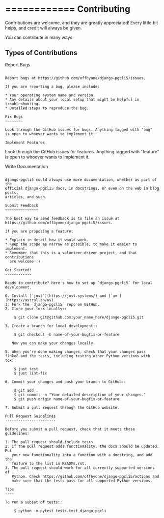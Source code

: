 ============
Contributing
============

Contributions are welcome, and they are greatly appreciated! Every
little bit helps, and credit will always be given.

You can contribute in many ways:

Types of Contributions
----------------------

Report Bugs
~~~~~~~~~~~

Report bugs at https://github.com/offbyone/django-pgcli5/issues.

If you are reporting a bug, please include:

* Your operating system name and version.
* Any details about your local setup that might be helpful in troubleshooting.
* Detailed steps to reproduce the bug.

Fix Bugs
~~~~~~~~

Look through the GitHub issues for bugs. Anything tagged with "bug"
is open to whoever wants to implement it.

Implement Features
~~~~~~~~~~~~~~~~~~

Look through the GitHub issues for features. Anything tagged with "feature"
is open to whoever wants to implement it.

Write Documentation
~~~~~~~~~~~~~~~~~~~

django-pgcli5 could always use more documentation, whether as part of the
official django-pgcli5 docs, in docstrings, or even on the web in blog posts,
articles, and such.

Submit Feedback
~~~~~~~~~~~~~~~

The best way to send feedback is to file an issue at https://github.com/offbyone/django-pgcli5/issues.

If you are proposing a feature:

* Explain in detail how it would work.
* Keep the scope as narrow as possible, to make it easier to implement.
* Remember that this is a volunteer-driven project, and that contributions
  are welcome :)

Get Started!
------------

Ready to contribute? Here's how to set up `django-pgcli5` for local development.

0. Install [`just`](https://just.systems/) and [`uv`](https://astral.sh/uv)
1. Fork the `django-pgcli5` repo on GitHub.
2. Clone your fork locally::

    $ git clone git@github.com:your_name_here/django-pgcli5.git

3. Create a branch for local development::

    $ git checkout -b name-of-your-bugfix-or-feature

   Now you can make your changes locally.

5. When you're done making changes, check that your changes pass flake8 and the tests, including testing other Python versions with tox::

    $ just test
    $ just lint-fix

6. Commit your changes and push your branch to GitHub::

    $ git add .
    $ git commit -m "Your detailed description of your changes."
    $ git push origin name-of-your-bugfix-or-feature

7. Submit a pull request through the GitHub website.

Pull Request Guidelines
-----------------------

Before you submit a pull request, check that it meets these guidelines:

1. The pull request should include tests.
2. If the pull request adds functionality, the docs should be updated. Put
   your new functionality into a function with a docstring, and add the
   feature to the list in README.rst.
3. The pull request should work for all currently supported versions of 
   Python. Check https://github.com/offbyone/django-pgcli5/actions and 
   make sure that the tests pass for all supported Python versions.

Tips
----

To run a subset of tests::

    $ python -m pytest tests.test_django-pgcli

